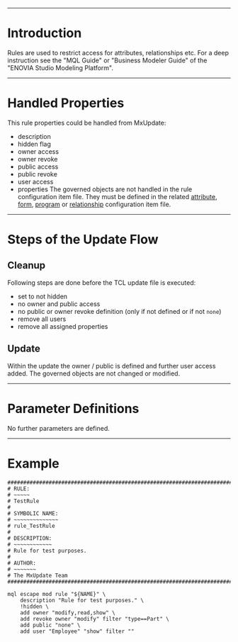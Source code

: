 


---


# Introduction #
Rules are used to restrict access for attributes, relationships etc. For a deep
instruction see the "MQL Guide" or "Business Modeler Guide" of the "ENOVIA
Studio Modeling Platform".


---


# Handled Properties #

This rule properties could be handled from MxUpdate:
  * description
  * hidden flag
  * owner access
  * owner revoke
  * public access
  * public revoke
  * user access
  * properties
The governed objects are not handled in the rule configuration item file. They
must be defined in the related [attribute](CI_DM_Attribute.md), [form](CI_UI_Form.md),
[program](CI_Program.md) or [relationship](CI_DM_Relationship.md) configuration item
file.


---


# Steps of the Update Flow #

## Cleanup ##

Following steps are done before the TCL update file is executed:
  * set to not hidden
  * no owner and public access
  * no public or owner revoke definition (only if not defined or if not `none`)
  * remove all users
  * remove all assigned properties

## Update ##

Within the update the owner / public is defined and further user access added.
The governed objects are not changed or modified.


---


# Parameter Definitions #
No further parameters are defined.


---


# Example #
```
################################################################################
# RULE:
# ~~~~~
# TestRule
#
# SYMBOLIC NAME:
# ~~~~~~~~~~~~~~
# rule_TestRule
#
# DESCRIPTION:
# ~~~~~~~~~~~~
# Rule for test purposes.
#
# AUTHOR:
# ~~~~~~~
# The MxUpdate Team
################################################################################

mql escape mod rule "${NAME}" \
    description "Rule for test purposes." \
    !hidden \
    add owner "modify,read,show" \
    add revoke owner "modify" filter "type==Part" \
    add public "none" \
    add user "Employee" "show" filter ""
```